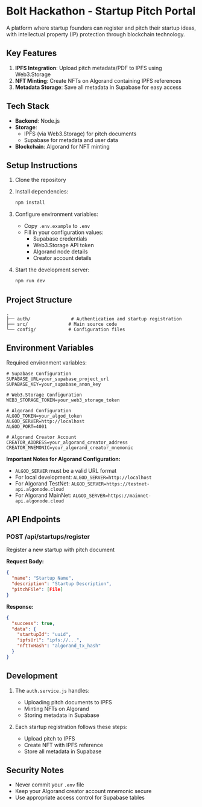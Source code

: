 # Bolt Hackathon - Startup Pitch Portal

A platform where startup founders can register and pitch their startup ideas, with intellectual property (IP) protection through blockchain technology.

## Key Features

1. **IPFS Integration**: Upload pitch metadata/PDF to IPFS using Web3.Storage
2. **NFT Minting**: Create NFTs on Algorand containing IPFS references
3. **Metadata Storage**: Save all metadata in Supabase for easy access

## Tech Stack

- **Backend**: Node.js
- **Storage**: 
  - IPFS (via Web3.Storage) for pitch documents
  - Supabase for metadata and user data
- **Blockchain**: Algorand for NFT minting

## Setup Instructions

1. Clone the repository
2. Install dependencies:
   ```bash
   npm install
   ```

3. Configure environment variables:
   - Copy `.env.example` to `.env`
   - Fill in your configuration values:
     - Supabase credentials
     - Web3.Storage API token
     - Algorand node details
     - Creator account details

4. Start the development server:
   ```bash
   npm run dev
   ```

## Project Structure

```
.
├── auth/               # Authentication and startup registration
├── src/               # Main source code
└── config/            # Configuration files
```

## Environment Variables

Required environment variables:

```env
# Supabase Configuration
SUPABASE_URL=your_supabase_project_url
SUPABASE_KEY=your_supabase_anon_key

# Web3.Storage Configuration
WEB3_STORAGE_TOKEN=your_web3_storage_token

# Algorand Configuration
ALGOD_TOKEN=your_algod_token
ALGOD_SERVER=http://localhost
ALGOD_PORT=4001

# Algorand Creator Account
CREATOR_ADDRESS=your_algorand_creator_address
CREATOR_MNEMONIC=your_algorand_creator_mnemonic
```

**Important Notes for Algorand Configuration:**
- `ALGOD_SERVER` must be a valid URL format
- For local development: `ALGOD_SERVER=http://localhost`
- For Algorand TestNet: `ALGOD_SERVER=https://testnet-api.algonode.cloud`
- For Algorand MainNet: `ALGOD_SERVER=https://mainnet-api.algonode.cloud`

## API Endpoints

### POST /api/startups/register
Register a new startup with pitch document

**Request Body:**
```json
{
  "name": "Startup Name",
  "description": "Startup Description",
  "pitchFile": [File]
}
```

**Response:**
```json
{
  "success": true,
  "data": {
    "startupId": "uuid",
    "ipfsUrl": "ipfs://...",
    "nftTxHash": "algorand_tx_hash"
  }
}
```

## Development

1. The `auth.service.js` handles:
   - Uploading pitch documents to IPFS
   - Minting NFTs on Algorand
   - Storing metadata in Supabase

2. Each startup registration follows these steps:
   - Upload pitch to IPFS
   - Create NFT with IPFS reference
   - Store all metadata in Supabase

## Security Notes

- Never commit your `.env` file
- Keep your Algorand creator account mnemonic secure
- Use appropriate access control for Supabase tables
